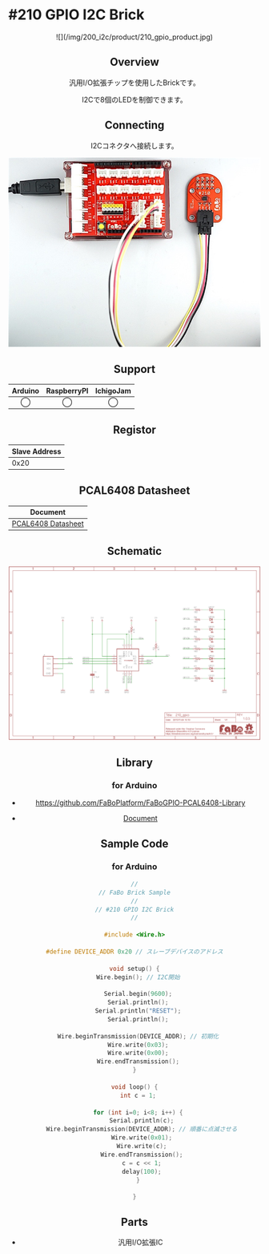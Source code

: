 # #210 GPIO I2C Brick

<center>![](/img/200_i2c/product/210_gpio_product.jpg)
<!--COLORME-->

## Overview
汎用I/O拡張チップを使用したBrickです。

I2Cで8個のLEDを制御できます。

## Connecting
I2Cコネクタへ接続します。

![](/img/200_i2c/connect/210_gpio_connect.jpg)

## Support
|Arduino|RaspberryPI|IchigoJam|
|:--:|:--:|:--:|
|◯|◯|◯|

## Registor
| Slave Address |
| -- |
| 0x20 |

## PCAL6408 Datasheet
| Document |
| -- |
| [PCAL6408 Datasheet](http://www.jp.nxp.com/documents/data_sheet/PCAL6408A.pdf) |

## Schematic
![](/img/200_i2c/schematic/210_gpio_schematic.png)

## Library
### for Arduino
- https://github.com/FaBoPlatform/FaBoGPIO-PCAL6408-Library

- [Document](http://fabo.io/doxygen/FaBoGPIO-PCAL6408-Library/)

## Sample Code
### for Arduino
```c
//
// FaBo Brick Sample
//
// #210 GPIO I2C Brick
//

#include <Wire.h>

#define DEVICE_ADDR 0x20 // スレーブデバイスのアドレス

void setup() {
  Wire.begin(); // I2C開始

  Serial.begin(9600);
  Serial.println();
  Serial.println("RESET");
  Serial.println();

  Wire.beginTransmission(DEVICE_ADDR); // 初期化
  Wire.write(0x03);
  Wire.write(0x00);
  Wire.endTransmission();
}

void loop() {
  int c = 1;

  for (int i=0; i<8; i++) {
    Serial.println(c);
    Wire.beginTransmission(DEVICE_ADDR); // 順番に点滅させる
    Wire.write(0x01);
    Wire.write(c);
    Wire.endTransmission();
    c = c << 1;
    delay(100);
  }

}

```

## Parts
- 汎用I/O拡張IC
